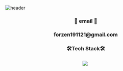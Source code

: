 
![header](https://capsule-render.vercel.app/api?type=waving&color=0:8C8CFF,100:FF6E6E&height=270&text=Welcom&fontAlignY=35&fontSize=80&desc=minji's%20github%20proflie&descSize=30&descAlignY=55)

<h3 align="center"> 💌 email 💌 </h3>
<h3 align="center"> forzen191121@gmail.com

<h3 align="center">🛠Tech Stack🛠</h3>
<h3 align="center">
<img src="https://img.shields.io/badge/Java-007396?style=flat-square&logo=Java&logoColor=white" style="height : auto; margin-left : 10px; margin-right : 10px;"/></a>&nbsp;



<!--
**mjkim05/mjkim05** is a ✨ _special_ ✨ repository because its `README.md` (this file) appears on your GitHub profile.

Here are some ideas to get you started:

- 🔭 I’m currently working on ...
- 🌱 I’m currently learning ...
- 👯 I’m looking to collaborate on ...
- 🤔 I’m looking for help with ...
- 💬 Ask me about ...
- 📫 How to reach me: ...
- 😄 Pronouns: ...
- ⚡ Fun fact: ...
-->
